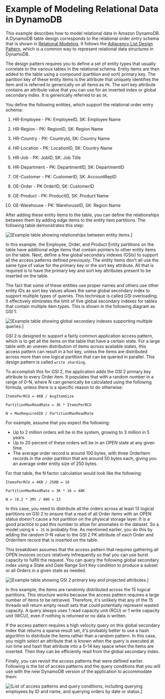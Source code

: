 # Example of Modeling Relational Data in DynamoDB<a name="bp-modeling-nosql-B"></a>

This example describes how to model relational data in Amazon DynamoDB\. A DynamoDB table design corresponds to the relational order entry schema that is shown in [Relational Modeling](bp-relational-modeling.md)\. It follows the [Adjacency List Design Pattern](bp-adjacency-graphs.md#bp-adjacency-lists), which is a common way to represent relational data structures in DynamoDB\.

The design pattern requires you to define a set of entity types that usually correlate to the various tables in the relational schema\. Entity items are then added to the table using a compound \(partition and sort\) primary key\. The partition key of these entity items is the attribute that uniquely identifies the item and is referred to generically on all items as `PK`\. The sort key attribute contains an attribute value that you can use for an inverted index or global secondary index\. It is generically referred to as `SK`\. 

You define the following entities, which support the relational order entry schema: 

1.  HR\-Employee \- PK: EmployeeID, SK: Employee Name 

1.  HR\-Region \- PK: RegionID, SK: Region Name 

1.  HR\-Country \- PK: CountryId, SK: Country Name 

1.  HR\-Location \- PK: LocationID, SK: Country Name 

1.  HR\-Job \- PK: JobID, SK: Job Title 

1.  HR\-Department \- PK: DepartmentID, SK: DepartmentID 

1.  OE\-Customer \- PK: CustomerID, SK: AccountRepID 

1.  OE\-Order \- PK OrderID, SK: CustomerID 

1.  OE\-Product \- PK: ProductID, SK: Product Name 

1.  OE\-Warehouse \- PK: WarehouseID, SK: Region Name 

After adding these entity items to the table, you can define the relationships between them by adding edge items to the entity item partitions\. The following table demonstrates this step: 

![\[Example table showing relationships between entity items.\]](http://docs.aws.amazon.com/amazondynamodb/latest/developerguide/images/tabledesign.png)

In this example, the Employee, Order, and Product Entity partitions on the table have additional edge items that contain pointers to other entity items on the table\. Next, define a few global secondary indexes \(GSIs\) to support all the access patterns defined previously\. The entity items don't all use the same type of value for the primary key or the sort key attribute\. All that is required is to have the primary key and sort key attributes present to be inserted on the table\. 

The fact that some of these entities use proper names and others use other entity IDs as sort key values allows the same global secondary index to support multiple types of queries\. This technique is called GSI overloading\. It effectively eliminates the limit of five global secondary indexes for tables that contain multiple item types\. This is shown in the following diagram as GSI 1:

![\[Example table showing global secondary indexes supporting multiple queries.\]](http://docs.aws.amazon.com/amazondynamodb/latest/developerguide/images/tablegsi.png)

GSI 2 is designed to support a fairly common application access pattern, which is to get all the items on the table that have a certain state\. For a large table with an uneven distribution of items across available states, this access pattern can result in a hot key, unless the items are distributed across more than one logical partition that can be queried in parallel\. This design pattern is called `write sharding`\. 

To accomplish this for GSI 2, the application adds the GSI 2 primary key attribute to every Order item\. It populates that with a random number in a range of 0–N, where N can generically be calculated using the following formula, unless there is a specific reason to do otherwise: 

```
ItemsPerRCU = 4KB / AvgItemSize

PartitionMaxReadRate = 3K * ItemsPerRCU

N = MaxRequiredIO / PartitionMaxReadRate
```

For example, assume that you expect the following:
+ Up to 2 million orders will be in the system, growing to 3 million in 5 years\.
+ Up to 20 percent of these orders will be in an OPEN state at any given time\.
+ The average order record is around 100 bytes, with three OrderItem records in the order partition that are around 50 bytes each, giving you an average order entity size of 250 bytes\.

For that table, the N factor calculation would look like the following: 

```
ItemsPerRCU = 4KB / 250B = 16

PartitionMaxReadRate = 3K * 16 = 48K

N = (0.2 * 3M) / 48K = 13
```

In this case, you need to distribute all the orders across at least 13 logical partitions on GSI 2 to ensure that a read of all Order items with an OPEN status doesn't cause a hot partition on the physical storage layer\. It is a good practice to pad this number to allow for anomalies in the dataset\. So a model using `N = 15` is probably fine\. As mentioned earlier, you do this by adding the random 0–N value to the GSI 2 PK attribute of each Order and OrderItem record that is inserted on the table\. 

This breakdown assumes that the access pattern that requires gathering all OPEN invoices occurs relatively infrequently so that you can use burst capacity to fulfill the request\. You can query the following global secondary index using a State and Date Range Sort Key condition to produce a subset or all Orders in a given state as needed\. 

![\[Example table showing GSI 2 primary key and projected attributes.\]](http://docs.aws.amazon.com/amazondynamodb/latest/developerguide/images/gsi2.png)

In this example, the items are randomly distributed across the 15 logical partitions\. This structure works because the access pattern requires a large number of items to be retrieved\. Therefore, it's unlikely that any of the 15 threads will return empty result sets that could potentially represent wasted capacity\. A query always uses 1 read capacity unit \(RCU\) or 1 write capacity unit \(WCU\), even if nothing is returned or no data is written\. 

If the access pattern requires a high velocity query on this global secondary index that returns a sparse result set, it's probably better to use a hash algorithm to distribute the items rather than a random pattern\. In this case, you might select an attribute that is known when the query is executed at run time and hash that attribute into a 0–14 key space when the items are inserted\. Then they can be efficiently read from the global secondary index\. 

Finally, you can revisit the access patterns that were defined earlier\. Following is the list of access patterns and the query conditions that you will use with the new DynamoDB version of the application to accommodate them: 

![\[List of access patterns and query conditions, including querying employees by ID and name, and querying orders by date or status.\]](http://docs.aws.amazon.com/amazondynamodb/latest/developerguide/images/access_queries.png)
